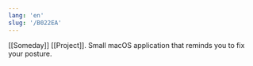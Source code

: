 ```yaml
---
lang: 'en'
slug: '/B022EA'
---
```


[[Someday]] [[Project]]. Small macOS application that reminds you to fix your posture.
